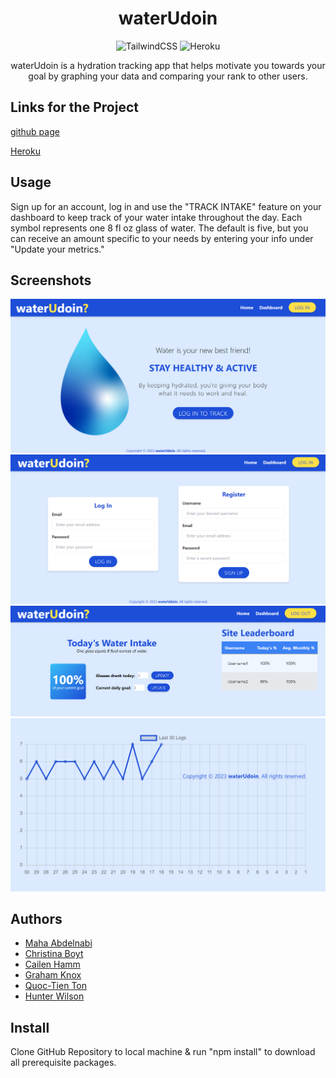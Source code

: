 <div align="center">

# waterUdoin

![TailwindCSS](https://img.shields.io/badge/tailwindcss-%2338B2AC.svg?style=for-the-badge&logo=tailwind-css&logoColor=white)
![Heroku](https://img.shields.io/badge/heroku-%23430098.svg?style=for-the-badge&logo=heroku&logoColor=white)

waterUdoin is a hydration tracking app that helps motivate you towards your goal by graphing your data and comparing your rank to other users.

</div>

## Links for the Project
[github page](https://github.com/CKBoytGT/waterUdoin)

[Heroku]()
## Usage
Sign up for an account, log in and use the "TRACK INTAKE" feature on your dashboard to keep track of your water intake throughout the day. Each symbol represents one 8 fl oz glass of water. The default is five, but you can receive an amount specific to your needs by entering your info under "Update your metrics."

## Screenshots
![screen shot of the project](./public/assets/homepage.PNG)
![](./public/assets/loginpage.PNG)
![](./public/assets/dashboard.PNG)
![](./public/assets/chartjs.PNG)

## Authors
- [Maha Abdelnabi](https://github.com/Maha-Abdelnabi)
- [Christina Boyt](https://github.com/CKBoytGT)
- [Cailen Hamm](https://github.com/cailenh)
- [Graham Knox](https://github.com/Agilitylvl99)
- [Quoc-Tien Ton](https://github.com/TimothyLai1121)
- [Hunter Wilson](https://github.com/HunterWilson1)

## Install
Clone GitHub Repository to local machine & run "npm install" to download all prerequisite packages.